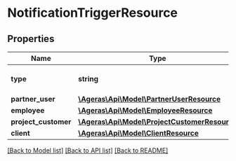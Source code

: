 # NotificationTriggerResource

## Properties
Name | Type | Description | Notes
------------ | ------------- | ------------- | -------------
**type** | **string** | Trigger type | [optional] [default to 'unknown']
**partner_user** | [**\Ageras\Api\Model\PartnerUserResource**](PartnerUserResource.md) |  | [optional] 
**employee** | [**\Ageras\Api\Model\EmployeeResource**](EmployeeResource.md) |  | [optional] 
**project_customer** | [**\Ageras\Api\Model\ProjectCustomerResource**](ProjectCustomerResource.md) |  | [optional] 
**client** | [**\Ageras\Api\Model\ClientResource**](ClientResource.md) |  | [optional] 

[[Back to Model list]](../README.md#documentation-for-models) [[Back to API list]](../README.md#documentation-for-api-endpoints) [[Back to README]](../README.md)


